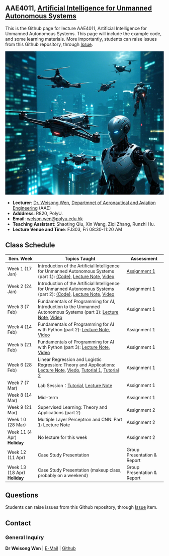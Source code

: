 <!-- <font  size=6><b><center>PolyU_AAE4203</center></b></font> -->

## AAE4011, [Artificial Intelligence for Unmanned Autonomous Systems](https://docs.google.com/document/d/1evkaqgUsWDdSDvY9Zm6FBqsnh5A1gimYBNyAudR07Pc/edit?tab=t.0)

This is the Github page for lecture AAE4011, Artificial Intelligence for Unmanned Autonomous Systems. This page will include the example code, and some learning materials. More importantly, students can raise issues from this Github repository, through [Issue](https://github.com/weisongwen/AAE4011-S22425/issues). 

</details>
<p align="center">
  <img width="520pix" src="img/logoUAS.png">
</p>


- **Lecturer**: [Dr. Weisong Wen](https://www.polyu.edu.hk/aae/people/academic-staff/dr-wen-weisong/), [Departmnet of Aeronautical and Aviation Engineering](https://www.polyu.edu.hk/aae/) (AAE)
- **Adddress**: R820, PolyU. 
- **Email**: welson.wen@polyu.edu.hk
- **Teaching Assistant**: Shaoting Qiu, Xin Wang, Ziqi Zhang, Runzhi Hu. 
- **Lecture Venue and Time**: FJ303, Fri 08:30-11:20 AM

## Class Schedule

| Sem. Week | Topics Taught | Assessment |
|-----------|---------------|------------|
| Week 1 (17 Jan) | Introduction of the Artificial Intelligence for Unmanned Autonomous Systems (part 1): [(Code)](https://github.com/weisongwen/AAE4011-S22425/tree/main/Code/week1_2), [Lecture Note](https://github.com/weisongwen/AAE4011-S22425/blob/main/Lecture%20Notes/Week%201-2%2017%20Jan%20%5BFundermentals%5D%20(Dr.Wen).pdf), [Video](https://www.youtube.com/watch?v=AUQ6hwc_2zw&list=PLCEwmtiH0qPAceNudBxc6Bbtnn17wQ_Tk)| [Assignment 1](https://github.com/weisongwen/AAE4011-S22425/blob/main/Lecture%20Notes/Assignment_1_for_AAE4011_March_2025_Questions(2).pdf) |
| Week 2  (24 Jan)  | Introduction of the Artificial Intelligence for Unmanned Autonomous Systems (part 2): [(Code)](https://github.com/weisongwen/AAE4011-S22425/tree/main/Code/week1_2), [Lecture Note](https://github.com/weisongwen/AAE4011-S22425/blob/main/Lecture%20Notes/Week%201-2%2017%20Jan%20%5BFundermentals%5D%20(Dr.Wen).pdf), [Video](https://www.youtube.com/watch?v=ACdWprBk7SI)| Assignment 1 |
| Week 3  (7 Feb) | Fundamentals of Programming for AI, Introduction to the Unmanned Autonomous Systems (part 1): [Lecture Note](https://github.com/weisongwen/AAE4011-S22425/blob/main/Lecture%20Notes/Week%203%20Fundamentals%20of%20Programming%20for%20AI_V2.pdf), [Video](https://www.youtube.com/watch?v=EgOFsWKdrIo&list=PLCEwmtiH0qPAceNudBxc6Bbtnn17wQ_Tk&index=4) | Assignment 1 |
| Week 4   (14 Feb) | Fundamentals of Programming for AI with Python (part 2): [Lecture Note](https://github.com/weisongwen/AAE4011-S22425/blob/main/Lecture%20Notes/Week%203%20Fundamentals%20of%20Programming%20for%20AI_V2.pdf), [Video](https://www.youtube.com/watch?v=olt2JpXaSQo&list=PLCEwmtiH0qPAceNudBxc6Bbtnn17wQ_Tk&index=5) | Assignment 1 |
| Week 5   (21 Feb) | Fundamentals of Programming for AI with Python (part 3): [Lecture Note](https://github.com/weisongwen/AAE4011-S22425/blob/main/Lecture%20Notes/Week%203%20Fundamentals%20of%20Programming%20for%20AI_V2.pdf), [Video](https://www.youtube.com/watch?v=2VeyyH_P9QY&list=PLCEwmtiH0qPAceNudBxc6Bbtnn17wQ_Tk&index=3)| Assignment 1 |
| Week 6   (28 Feb) | Linear Regression and Logistic Regression: Theory and Applications: [Lecture Note](https://github.com/weisongwen/AAE4011-S22425/blob/main/Lecture%20Notes/Week5%20Regressions%20and%20Analysis_V1.pdf), [Viedo](https://www.youtube.com/watch?v=7Z2G2ogi7jk&list=PLCEwmtiH0qPAceNudBxc6Bbtnn17wQ_Tk&index=1), [Tutorial 1](https://github.com/weisongwen/AAE4011-S22425/blob/main/Lecture%20Notes/Gradient_descent_for_exponential%20function.pdf), [Tutorial 2](https://github.com/weisongwen/AAE4011-S22425/blob/main/Lecture%20Notes/Gradient_descent_for_quadratic_function.pdf)| Assignment 1 |
| Week 7   (7 Mar) | Lab Session：[Tutorial](https://github.com/weisongwen/AAE4011-S22425/blob/main/Lecture%20Notes/Lab_1_for_AAE4011_March_2025%20(3).pdf), [Lecture Note](https://github.com/weisongwen/AAE4011-S22425/blob/main/Lecture%20Notes/Week7%20Lab%20Session.pdf)| Assignment 1 |
| Week 8  (14 Mar)  | Mid-term | Assignment 1 |
| Week 9   (21 Mar) | Supervised Learning: Theory and Applications (part 2) | Assignment 2 |
| Week 10  (28 Mar) | Multiple Layer Perceptron and CNN: Part 1: Lecture Note | Assignment 2 |
| Week 11  (4 Apr) **Holiday** | No lecture for this week | Assignment 2 |
| Week 12  (11 Apr) | Case Study Presentation | Group Presentation & Report |
| Week 13  (18 Apr) **Holiday** | Case Study Presentation (makeup class, probably on a weekend) | Group Presentation & Report |

## Questions
Students can raise issues from this Github repository, through [Issue](https://github.com/weisongwen/AAE4011-S22425/issues) item.
  
<!-- ## Students Tasks -->

## Contact
### General Inquiry
**Dr Weisong Wen** | [E-Mail](welson.wen@polyu.edu.hk) | [Github](https://github.com/weisongwen)

